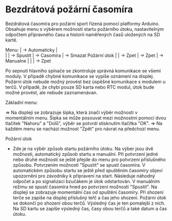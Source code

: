 # Bezdrátová požární časomíra
Bezdrátová časomíra pro požární sport řízená pomocí platformy Arduino. Obsahuje menu s výběrem možností startu požárního útoku, nastavitelným odpočtem přípravného času a historii naměřených časů uložených na SD kartě.

Menu: 
             | -> Automaticky |             
             |                | -> Spustit | -> Casomira | -> Smazat
Požární útok |                | -> Zpet                  | -> Zpet
             | -> Manualne    |
             |
             | -> Zpet
      
      
Po sepnutí hlavního spínače se zkontroluje správná komunikace se všemi moduly. V případě chybné komunikace se vypíše oznámení na displej. Požární útok nebude možný provést bez úspěšné komunikace s modulem u terčů. V případě, že chybí pouze SD karta nebo RTC modul, útok bude možné provést, ale nebude zaznamenávan. 

Základní menu:

=> Na displeji se zobrazuje šipka, která značí výběr možnosti v momentálním menu. Šipka se může posouvat mezi možnostmi pomocí dvou tlačítek "Nahoru" a "Dolů", výběr se potvrdí stisknutím tlačítka "OK".
=> Na každém menu se nacházi možnost "Zpět" pro návrat na předchozí menu.

Požární útok
- Zde je na výběr způsob startu požárního útoku. Na výber jsou dvě možnosti, automatický způsob startu a manuální. Při potvrzení jedné nebo druhé možnosti se ještě přejde do menu pro potvrzení příslušného způsobu. Potvrzením možnosti "Spustit" se spustí časomíra. V automatickém způsobu startu se ještě před spuštěním časomíry objeví upozornění pro závodníky k připravení na start. Následuje náhodný odpočet a po signalizaci bzučákem je útok odstartován. V manuálním režimu se spustí časomíra hned po potvrzení možnosti "Spustit". Na displeji se zobrazuje momentální čas od spuštění časomíry. Při shození terče se zapíše na displej příslušný teřč a čas jeho shození. Požární útok se dokončí po shození obou terčů. Výsledný čas je ten pomalejší z nich. Na SD kartu se zapíše výsledný čas, časy obou terčů a také datum a čas útoku.
